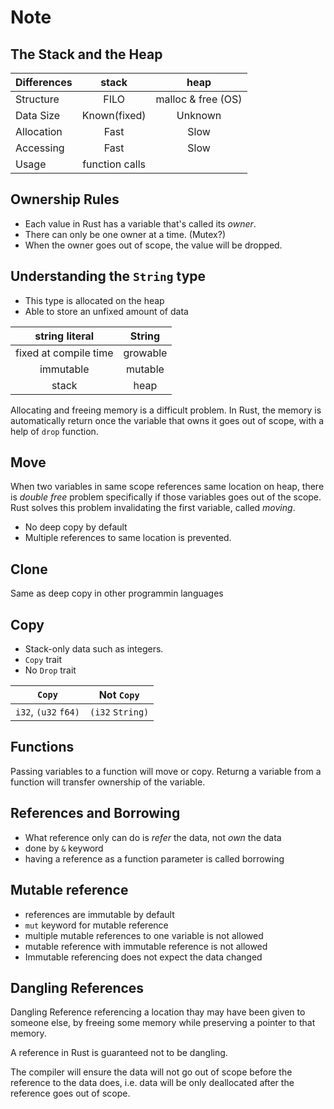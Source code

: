 # Note

## The Stack and the Heap

| Differences | stack | heap |
| --- | :---: | :---: |
| Structure | FILO | malloc & free (OS) |
| Data Size | Known(fixed) | Unknown |
| Allocation | Fast | Slow |
| Accessing | Fast | Slow |
| Usage | function calls

## Ownership Rules

- Each value in Rust has a variable that's called its *owner*.
- There can only be one owner at a time. (Mutex?)
- When the owner goes out of scope, the value will be dropped.

## Understanding the `String` type

- This type is allocated on the heap
- Able to store an unfixed amount of data

| string literal | String |
| :---: | :---:|
| fixed at compile time | growable |
| immutable | mutable |
| stack | heap |

Allocating and freeing memory is a difficult problem.
In Rust, the memory is automatically return once the variable that owns it goes out of scope, with a help of `drop` function.

## Move

When two variables in same scope references same location on heap, there is *double free* problem specifically if those variables goes out of the scope.
Rust solves this problem invalidating the first variable, called *moving*.

- No deep copy by default
- Multiple references to same location is prevented.

## Clone

Same as deep copy in other programmin languages

## Copy

- Stack-only data such as integers.
- `Copy` trait
- No `Drop` trait

| `Copy` | Not `Copy` |
| --- | --- |
| `i32`, `(u32` `f64)` | `(i32` `String)` |

## Functions

Passing variables to a function will move or copy.
Returng a variable from a function will transfer ownership of the variable.

## References and Borrowing

- What reference only can do is *refer* the data, not *own* the data
- done by `&` keyword
- having a reference as a function parameter is called borrowing

## Mutable reference

- references are immutable by default
- `mut` keyword for mutable reference
- multiple mutable references to one variable is not allowed
- mutable reference with immutable reference is not allowed
- Immutable referencing does not expect the data changed

## Dangling References

Dangling Reference referencing a location thay may have been given to someone else, by freeing some memory while preserving a pointer to that memory.

A reference in Rust is guaranteed not to be dangling.

The compiler will ensure the data will not go out of scope before the reference to the data does, i.e. data will be only deallocated after the reference goes out of scope.
